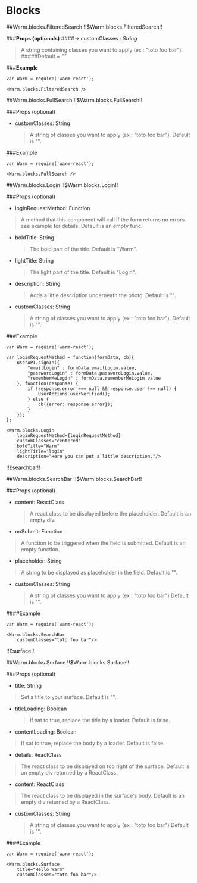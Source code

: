 # Blocks

##Warm.blocks.FilteredSearch !!$Warm.blocks.FilteredSearch!!

###**Props (optionals)**
####-> customClasses : *String*
> A string containing classes you want to apply (ex : "toto foo bar").
#####Default = *""*

###**Example**
```
var Warm = require('warm-react');

<Warm.blocks.FilteredSearch />
```

##Warm.blocks.FullSearch !!$Warm.blocks.FullSearch!!

###Props (optional)

- customClasses: String

  > A string of classes you want to apply (ex : "toto foo bar").
  > Default is "".

###Example

```
var Warm = require('warm-react');

<Warm.blocks.FullSearch />
```


##Warm.blocks.Login !!$Warm.blocks.Login!!

###Props (optional)
- loginRequestMethod: Function

> A method that this component will call if the form returns no errors. see example for details.
> Default is an empty func.

- boldTitle: String

  > The bold part of the title.
  > Default is "Warm".

- lightTitle: String

  > The light part of the title.
  > Default is "Login".

- description: String

  > Adds a little description underneath the photo.
  > Default is "".

- customClasses: String

  > A string of classes you want to apply (ex : "toto foo bar").
  > Default is "".

###Example

```
var Warm = require('warm-react');

var loginRequestMethod = function(formData, cb){
    userAPI.signIn({
        "emailLogin" : formData.emailLogin.value,
        "passwordLogin" : formData.passwordLogin.value,
        "rememberMeLogin" : formData.rememberMeLogin.value
    }, function(response) {
        if (response.error === null && response.user !== null) {
            UserActions.userVerified();
        } else {
            cb({error: response.error});
        }
    });
};

<Warm.blocks.Login
    loginRequestMethod={loginRequestMethod}
    customClasses="centered"
    boldTitle="Warm"
    lightTitle="login"
    description="Here you can put a little description."/>
```

!!£searchbar!!

##Warm.blocks.SearchBar !!$Warm.blocks.SearchBar!!

###Props (optional)
- content: ReactClass

  > A react class to be displayed before the placeholder.
  > Default is an empty div.

- onSubmit: Function

> A function to be triggered when the field is submitted.
> Default is an empty function.

- placeholder: String

> A string to be displayed as placeholder in the field.
> Default is "".

- customClasses: String

  > A string of classes you want to apply (ex : "toto foo bar")
  > Default is "".

####Example

```
var Warm = require('warm-react');

<Warm.blocks.SearchBar
    customClasses="toto foo bar"/>
```

!!£surface!!

##Warm.blocks.Surface !!$Warm.blocks.Surface!!

###Props (optional)
- title: String

> Set a title to your surface.
> Default is "".

- titleLoading: Boolean

  > If sat to true, replace the title by a loader.
  > Default is false.

- contentLoading: Boolean

> If sat to true, replace the body by a loader.
> Default is false.

- details: ReactClass

> The react class to be displayed on top right of the surface.
> Default is an empty div returned by a ReactClass.

- content: ReactClass

> The react class to be displayed in the surface's body.
> Default is an empty div returned by a ReactClass.

- customClasses: String

  > A string of classes you want to apply (ex : "toto foo bar")
  > Default is "".

####Example

```
var Warm = require('warm-react');

<Warm.blocks.Surface
    title="Hello Warm"
    customClasses="toto foo bar"/>
```
